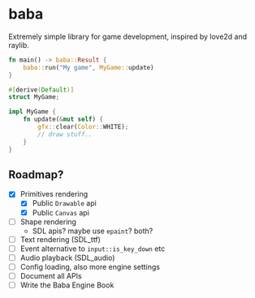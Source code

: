 # baba

Extremely simple library for game development, inspired by love2d and raylib.

```rs
fn main() -> baba::Result {
    baba::run("My game", MyGame::update)
}

#[derive(Default)]
struct MyGame;

impl MyGame {
    fn update(&mut self) {
        gfx::clear(Color::WHITE);
        // draw stuff..
    }
}
```

## Roadmap?

- [x] Primitives rendering
    - [x] Public `Drawable` api
    - [x] Public `Canvas` api
- [ ] Shape rendering
    - SDL apis? maybe use `epaint`? both?
- [ ] Text rendering (SDL_ttf)
- [ ] Event alternative to `input::is_key_down` etc
- [ ] Audio playback (SDL_audio)
- [ ] Config loading, also more engine settings
- [ ] Document all APIs
- [ ] Write the Baba Engine Book

